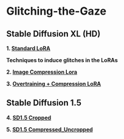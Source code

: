 # Glitching-the-Gaze

## Stable Diffusion XL (HD)

**1. <a href="SDXL Standard loRA/Standard Lora.md"> Standard LoRA <a/>**


**Techniques to induce glitches in the LoRAs**

**2. <a href="Image Compression/Image Compression.md"> Image Compression Lora <a/>**  

**3. <a href="Overtraining + Compression/Overtraining + Compression.md"> Overtraining + Compression LoRA <a/>**             

## Stable Diffusion 1.5   

**4. <a href="sd1.5 Standard/sd1.5 Standard.md"> SD1.5 Cropped  <a/>**

**5. <a href="SD1.5 Compressed_Uncropped/SD1.5 Compressed_Uncropped.md"> SD1.5 Compressed_Uncropped  <a/>**














































